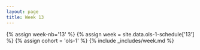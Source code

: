 ```yaml
---
layout: page
title: Week 13
---
```

<!-- Any modification of the content should be done in the _data/ols-1-schedule.yaml file -->
{% assign week-nb='13' %}
{% assign week = site.data.ols-1-schedule['13'] %}
{% assign cohort = 'ols-1' %}
{% include _includes/week.md %}

